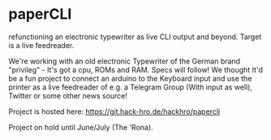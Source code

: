 # paperCLI
refunctioning an electronic typewriter as live CLI output and beyond. Target is a live feedreader.

We're working with an old electronic Typewriter of the German brand "privileg" - It's got a cpu, ROMs and RAM. Specs will follow! We thought It'd be a fun project to connect an arduino to the Keyboard input and use the printer as a live feedreader of e.g. a Telegram Group (With input as well), Twitter or some other news source!

Project is hosted here: https://git.hack-hro.de/hackhro/papercli

Project on hold until June/July (The 'Rona).
